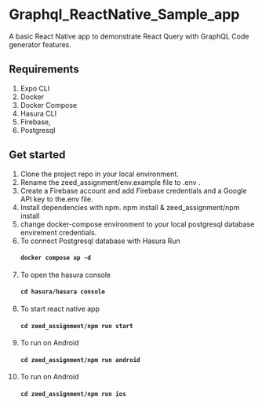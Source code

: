 # Graphql_ReactNative_Sample_app
A basic React Native app to demonstrate React Query with GraphQL Code generator features.

## Requirements

1. Expo CLI
2. Docker
3. Docker Compose
4. Hasura CLI
5. Firebase,
6. Postgresql

## Get started

1. Clone the project repo in your local environment.
2. Rename the zeed_assignment/env.example file to .env .
3. Create a Firebase account and add Firebase credentials and a Google API key to the.env file.
4. Install dependencies with npm. npm install & zeed_assignment/npm install
5. change docker-compose environment to your local postgresql database envirement credentials.
6. To connect Postgresql database with Hasura Run 
    #### `docker compose up -d`
7. To open the hasura console
    #### `cd hasura/hasura console`
8. To start react native app
    #### `cd zeed_assignment/npm run start`
9. To run on Android
    #### `cd zeed_assignment/npm run android`
10. To run on Android
    #### `cd zeed_assignment/npm run ios`



